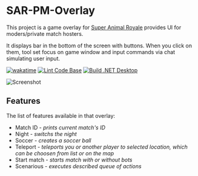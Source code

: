 # SAR-PM-Overlay

This project is a game overlay for [Super Animal Royale](https://animalroyale.com/) provides UI for moders/private match hosters.

It displays bar in the bottom of the screen with buttons. When you click on them, tool set focus on game window and input commands via chat simulating user input.

[![wakatime](https://wakatime.com/badge/user/7c9029ee-89d1-45a3-8197-cbf6c3bcaf78/project/f55f187d-9c69-43cb-b40c-baa66fc0e648.svg)](https://wakatime.com/badge/user/7c9029ee-89d1-45a3-8197-cbf6c3bcaf78/project/f55f187d-9c69-43cb-b40c-baa66fc0e648)
[![Lint Code Base](https://github.com/Quantum-0/SAR-PM-Overlay/actions/workflows/lint.yml/badge.svg)](https://github.com/Quantum-0/SAR-PM-Overlay/actions/workflows/lint.yml)
[![Build .NET Desktop](https://github.com/Quantum-0/SAR-PM-Overlay/actions/workflows/build.yml/badge.svg)](https://github.com/Quantum-0/SAR-PM-Overlay/actions/workflows/build.yml)

![Screenshot](Resources/Screenshot1.jpg)

## Features

The list of features available in that overlay:
- Match ID - *prints current match's ID*
- Night - *switchs the night*
- Soccer - *creates a soccer ball*
- Teleport - *teleports you or another player to selected location, which can be choosen from list or on the map*
- Start match - *starts match with or without bots*
- Scenarious - *executes described queue of actions*
